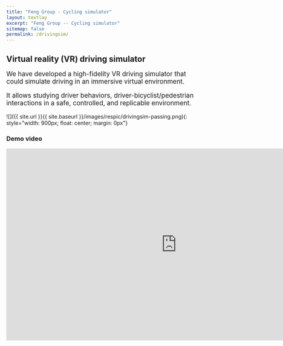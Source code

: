 ```yaml
---
title: "Feng Group - Cycling simulator"
layout: textlay
excerpt: "Feng Group -- Cycling simulator"
sitemap: false
permalink: /drivingsim/
---
```


## Virtual reality (VR) driving simulator

<div style="font-size: 17px">
We have developed a high-fidelity VR driving simulator that could simulate driving in an immersive virtual environment.

It allows studying driver behaviors, driver-bicyclist/pedestrian interactions in a safe, controlled, and replicable environment.

</div>

![]({{ site.url }}{{ site.baseurl }}/images/respic/drivingsim-passing.png){: style="width: 900px; float: center; margin: 0px"}


### Demo video

<iframe width="900" height="508" src="https://www.youtube.com/embed/BXEX7FMX1oo" title="YouTube video player" frameborder="0" allow="accelerometer; autoplay; clipboard-write; encrypted-media; gyroscope; picture-in-picture" allowfullscreen></iframe>


<br>